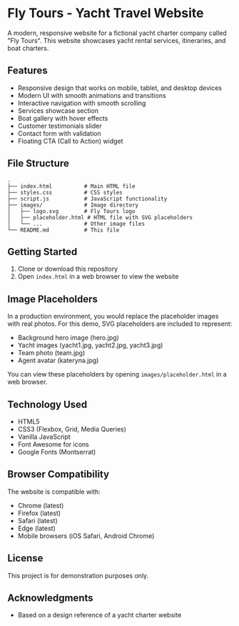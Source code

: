 # Fly Tours - Yacht Travel Website

A modern, responsive website for a fictional yacht charter company called "Fly Tours". This website showcases yacht rental services, itineraries, and boat charters.

## Features

- Responsive design that works on mobile, tablet, and desktop devices
- Modern UI with smooth animations and transitions
- Interactive navigation with smooth scrolling
- Services showcase section
- Boat gallery with hover effects
- Customer testimonials slider
- Contact form with validation
- Floating CTA (Call to Action) widget

## File Structure

```
.
├── index.html          # Main HTML file
├── styles.css          # CSS styles
├── script.js           # JavaScript functionality
├── images/             # Image directory
│   ├── logo.svg        # Fly Tours logo
│   ├── placeholder.html # HTML file with SVG placeholders
│   └── ...             # Other image files
└── README.md           # This file
```

## Getting Started

1. Clone or download this repository
2. Open `index.html` in a web browser to view the website

## Image Placeholders

In a production environment, you would replace the placeholder images with real photos. For this demo, SVG placeholders are included to represent:

- Background hero image (hero.jpg)
- Yacht images (yacht1.jpg, yacht2.jpg, yacht3.jpg)
- Team photo (team.jpg)
- Agent avatar (kateryna.jpg)

You can view these placeholders by opening `images/placeholder.html` in a web browser.

## Technology Used

- HTML5
- CSS3 (Flexbox, Grid, Media Queries)
- Vanilla JavaScript
- Font Awesome for icons
- Google Fonts (Montserrat)

## Browser Compatibility

The website is compatible with:
- Chrome (latest)
- Firefox (latest)
- Safari (latest)
- Edge (latest)
- Mobile browsers (iOS Safari, Android Chrome)

## License

This project is for demonstration purposes only.

## Acknowledgments

- Based on a design reference of a yacht charter website 